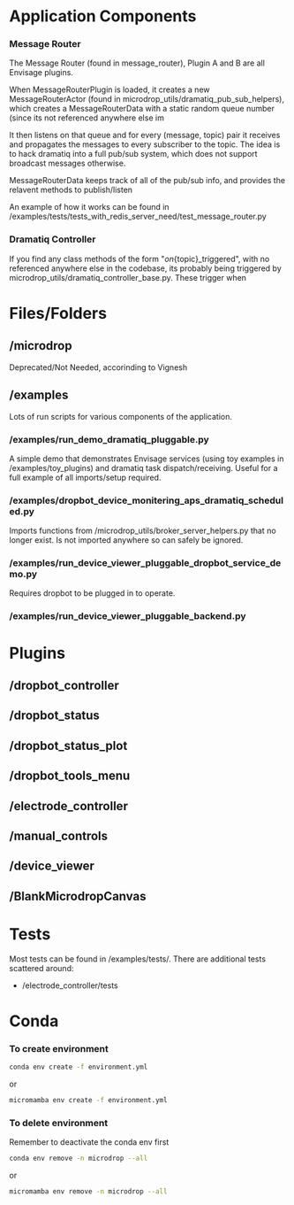 # Application Components

### Message Router

The Message Router (found in message_router), Plugin A and B are all Envisage plugins.

When MessageRouterPlugin is loaded, it creates a new  MessageRouterActor (found in microdrop_utils/dramatiq_pub_sub_helpers), which creates a MessageRouterData with a static random queue number (since its not referenced anywhere else im

It then listens on that queue and for every (message, topic) pair it receives and propagates the messages to every subscriber to the topic. The idea is to hack dramatiq into a full pub/sub system, which does not support broadcast messages otherwise.

MessageRouterData keeps track of all of the pub/sub info, and provides the relavent methods to publish/listen

An example of how it works can be found in /examples/tests/tests_with_redis_server_need/test_message_router.py

### Dramatiq Controller

If you find any class methods of the form "_on_{topic}_triggered", with no referenced anywhere else in the codebase, its probably being triggered by microdrop_utils/dramatiq_controller_base.py. These trigger when 

# Files/Folders

## /microdrop

Deprecated/Not Needed, accorinding to Vignesh

## /examples

Lots of run scripts for various components of the application.

### /examples/run_demo_dramatiq_pluggable.py

A simple demo that demonstrates Envisage services (using toy examples in /examples/toy_plugins) and dramatiq task dispatch/receiving. Useful for a full example of all imports/setup required.

### /examples/dropbot_device_monitering_aps_dramatiq_scheduled.py

Imports functions from /microdrop_utils/broker_server_helpers.py that no longer exist. Is not imported anywhere so can safely be ignored.

### /examples/run_device_viewer_pluggable_dropbot_service_demo.py

Requires dropbot to be plugged in to operate.

### /examples/run_device_viewer_pluggable_backend.py



# Plugins

## /dropbot_controller

## /dropbot_status

## /dropbot_status_plot

## /dropbot_tools_menu

## /electrode_controller

## /manual_controls

## /device_viewer

## /BlankMicrodropCanvas

# Tests

Most tests can be found in /examples/tests/. There are additional tests scattered around:
- /electrode_controller/tests

# Conda

### To create environment

```bash
conda env create -f environment.yml
```
or
```bash
micromamba env create -f environment.yml
```
### To delete environment

Remember to deactivate the conda env first

```bash
conda env remove -n microdrop --all
```
or
```bash
micromamba env remove -n microdrop --all
```